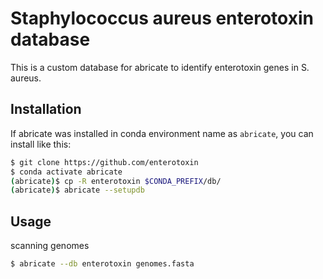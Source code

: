 # Staphylococcus aureus enterotoxin database

This is a custom database for abricate to identify enterotoxin genes in S. aureus.

## Installation

If abricate was installed in conda environment name as `abricate`, you can install like this:

```bash
$ git clone https://github.com/enterotoxin
$ conda activate abricate
(abricate)$ cp -R enterotoxin $CONDA_PREFIX/db/
(abricate)$ abricate --setupdb
```

## Usage

scanning genomes

```bash
$ abricate --db enterotoxin genomes.fasta
```
